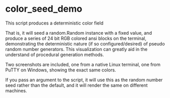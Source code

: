 # color_seed_demo
 This script produces a deterministic color field
 
 That is, it will seed a random.Random instance with a fixed value, and produce a series of 24 bit RGB colored ansi blocks on the terminal, demonstrating the deterministic nature (if so configured/desired) of pseudo random number generators.  This visualization can greatly aid in the understand of procedural generation methods.
 
 Two screenshots are included, one from a native Linux terminal, one from PuTTY on Windows, showing the exact same colors.
 
 If you pass an argument to the script, it will use this as the random number seed rather than the default, and it will render the same on different machines.
